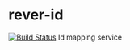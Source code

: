 # rever-id
[![Build Status](https://travis-ci.org/rever-tech/rever-id.svg?branch=master)](https://travis-ci.org/rever-tech/rever-id)
Id mapping service
